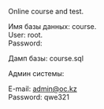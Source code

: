Online course and test.

Имя базы данных: course.\
User: root.\
Password:

Дамп базы: course.sql

Админ системы:
 
E-mail: admin@oc.kz\
Password: qwe321 
